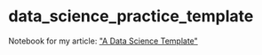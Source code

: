 # data_science_practice_template
Notebook for my article: ["A Data Science Template"](https://lucas-soares.medium.com/a-data-science-template-5cd23310466)
